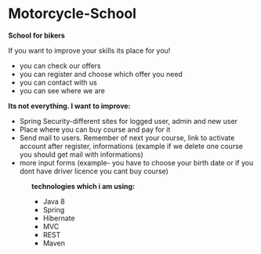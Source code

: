 # Motorcycle-School

<b>School for bikers</b> <br>

If you want to improve your skills its place for you! <br>
<ul>
<li>you can check our offers <br></li>
<li>you can register and choose which offer you need <br></li>
<li>you can contact with us <br></li>
<li>you can see where we are</li>
</ul>
<b>Its not everything. I want to improve:</b>
<ul>
<li>Spring Security-different sites for logged user, admin and new user <br></li>
<li>Place where you can buy course and pay for it <br></li>
<li>Send mail to users. Remember of next your course, link to activate account after register, informations (example if we delete one course you should get mail with informations) <br></li>
<li>more input forms (example- you have to choose your birth date or if you dont have driver licence you cant buy course) <br></li>
<ul>

<b>technologies which i am using: <br></b>
<ul>
<li>Java 8 <br></li>
<li>Spring <br></li>
<li>Hibernate <br></li>
<li>MVC <br></li>
<li>REST <br></li>
<li>Maven</li>
  
  </ul>
